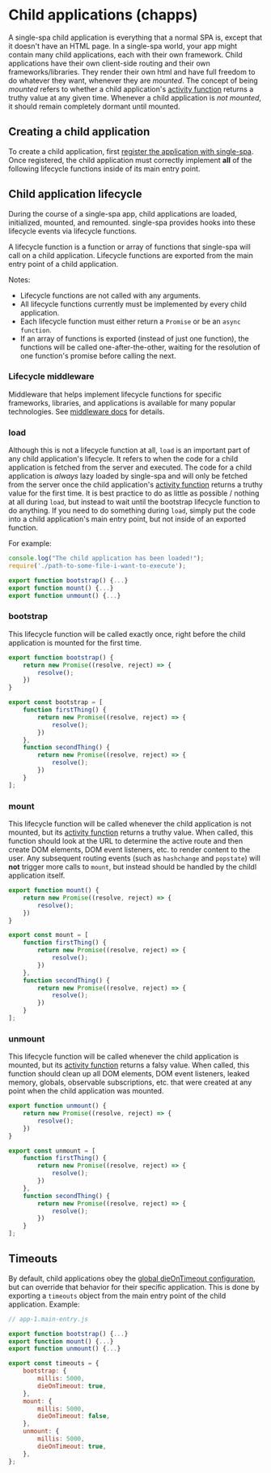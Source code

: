 # Child applications (chapps)

A single-spa child application is everything that a normal SPA is, except that it doesn't have an HTML page.
In a single-spa world, your app might contain many child applications, each with their own framework.
Child applications have their own client-side routing and their own frameworks/libraries.
They render their own html and have full freedom to do whatever they want, whenever they are *mounted*.
The concept of being *mounted* refers to whether a child application's
[activity function](/docs/root-application.md#activity-function) returns a truthy value at any given time.
Whenever a child application is *not mounted*, it should remain completely dormant until mounted.

## Creating a child application

To create a child application, first
[register the application with single-spa](/docs/root-application.md#declaring-child-applications).
Once registered, the child application must correctly implement **all** of the following lifecycle functions
inside of its main entry point.

## Child application lifecycle
During the course of a single-spa app, child applications are loaded, initialized, mounted, and remounted.
single-spa provides hooks into these lifecycle events via lifecycle functions.

A lifecycle function is a function or array of functions that single-spa will call on a child application.
Lifecycle functions are exported from the main entry point of a child application.

Notes:
- Lifecycle functions are not called with any arguments.
- All lifecycle functions currently must be implemented by every child application.
- Each lifecycle function must either return a `Promise` or be an `async function`.
- If an array of functions is exported (instead of just one function), the functions will be called
  one-after-the-other, waiting for the resolution of one function's promise before calling the next.

### Lifecycle middleware
Middleware that helps implement lifecycle functions for specific frameworks, libraries, and applications
is available for many popular technologies. See [middleware docs](/docs/single-spa-ecosystem.md) for details.

### load
Although this is not a lifecycle function at all, `load` is an important part of any child application's
lifecycle. It refers to when the code for a child application is fetched from the server and executed.
The code for a child application is *always* lazy loaded by single-spa and will only be fetched from
the server once the child application's [activity function](/docs/root-application.md#activity-function)
returns a truthy value for the first time. It is best practice to do as little as possible / nothing at all
during `load`, but instead to wait until the bootstrap lifecycle function to do anything.
If you need to do something during `load`, simply put the code into a child application's main entry point,
but not inside of an exported function.

For example:
```js
console.log("The child application has been loaded!");
require('./path-to-some-file-i-want-to-execute');

export function bootstrap() {...}
export function mount() {...}
export function unmount() {...}
```

### bootstrap
This lifecycle function will be called exactly once, right before the child application is
mounted for the first time.

```js
export function bootstrap() {
	return new Promise((resolve, reject) => {
		resolve();
	})
}
```

```js
export const bootstrap = [
	function firstThing() {
		return new Promise((resolve, reject) => {
			resolve();
		})
	},
	function secondThing() {
		return new Promise((resolve, reject) => {
			resolve();
		})
	}
];
```

### mount
This lifecycle function will be called whenever the child application is not mounted, but its
[activity function](/docs/root-application.md#activity-function) returns a truthy value. When
called, this function should look at the URL to determine the active route and then create
DOM elements, DOM event listeners, etc. to render content to the user. Any subsequent routing
events (such as `hashchange` and `popstate`) will **not** trigger more calls to `mount`, but
instead should be handled by the childl application itself.

```js
export function mount() {
	return new Promise((resolve, reject) => {
		resolve();
	})
}
```

```js
export const mount = [
	function firstThing() {
		return new Promise((resolve, reject) => {
			resolve();
		})
	},
	function secondThing() {
		return new Promise((resolve, reject) => {
			resolve();
		})
	}
];
```

### unmount
This lifecycle function will be called whenever the child application is mounted, but its
[activity function](/docs/root-application.md#activity-function) returns a falsy value. When
called, this function should clean up all DOM elements, DOM event listeners, leaked memory, globals,
observable subscriptions, etc. that were created at any point when the child application was mounted.

```js
export function unmount() {
	return new Promise((resolve, reject) => {
		resolve();
	})
}
```

```js
export const unmount = [
	function firstThing() {
		return new Promise((resolve, reject) => {
			resolve();
		})
	},
	function secondThing() {
		return new Promise((resolve, reject) => {
			resolve();
		})
	}
];
```

## Timeouts
By default, child applications obey the [global dieOnTimeout configuration](/docs/single-spa-api.md#dieOnTimeout),
but can override that behavior for their specific application. This is done by exporting a `timeouts` object
from the main entry point of the child application. Example:

```js
// app-1.main-entry.js

export function bootstrap() {...}
export function mount() {...}
export function unmount() {...}

export const timeouts = {
	bootstrap: {
		millis: 5000,
		dieOnTimeout: true,
	},
	mount: {
		millis: 5000,
		dieOnTimeout: false,
	},
	unmount: {
		millis: 5000,
		dieOnTimeout: true,
	},
};
```
